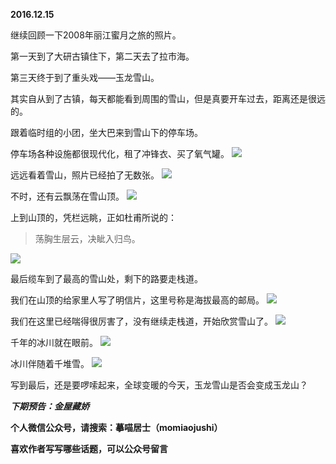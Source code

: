 
**2016.12.15**

继续回顾一下2008年丽江蜜月之旅的照片。

第一天到了大研古镇住下，第二天去了拉市海。

第三天终于到了重头戏——玉龙雪山。

其实自从到了古镇，每天都能看到周围的雪山，但是真要开车过去，距离还是很远的。

跟着临时组的小团，坐大巴来到雪山下的停车场。

停车场各种设施都很现代化，租了冲锋衣、买了氧气罐。
![](https://mmbiz.qlogo.cn/mmbiz_jpg/uDI3FLln00YRVOIVFpF0nX8eq94mTEsSicSdxHmgfHVsZJgCgYOzkaqq0ql1MgicH9yvHvBxUvBEWxx7XnfuH95A/0?wx_fmt=jpeg)


远远看着雪山，照片已经拍了无数张。
![](https://mmbiz.qlogo.cn/mmbiz_jpg/uDI3FLln00YRVOIVFpF0nX8eq94mTEsSQPZw8Stghj3lk1SFvK6Mk6IwHmfzNkUibM58DV1KLQMlexKmiaqoNPUA/0?wx_fmt=jpeg)


不时，还有云飘荡在雪山顶。
![](https://mmbiz.qlogo.cn/mmbiz_jpg/uDI3FLln00YRVOIVFpF0nX8eq94mTEsSTh0aA06TnVB9De7nFHH1BOGD6Uia3Kib4M2EicztJ1uTqujzTE5senunw/0?wx_fmt=jpeg)


上到山顶的，凭栏远眺，正如杜甫所说的：
>荡胸生层云，决眦入归鸟。


![](https://mmbiz.qlogo.cn/mmbiz_jpg/uDI3FLln00YRVOIVFpF0nX8eq94mTEsS2UXDmiaFLCiaZR4fQWdssAhzpZWnlBAjJ9ZPF9hxY7V6b92mgVnGWrCw/0?wx_fmt=jpeg)


最后缆车到了最高的雪山处，剩下的路要走栈道。

我们在山顶的给家里人写了明信片，这里号称是海拔最高的邮局。
![](https://mmbiz.qlogo.cn/mmbiz_jpg/uDI3FLln00YRVOIVFpF0nX8eq94mTEsSeKH5Bjk5D40SgCDWQY7dibAltYPsVIRBQKKPJpYeJuAEWqXxlYbarCw/0?wx_fmt=jpeg)


我们在这里已经喘得很厉害了，没有继续走栈道，开始欣赏雪山了。
![](https://mmbiz.qlogo.cn/mmbiz_jpg/uDI3FLln00YRVOIVFpF0nX8eq94mTEsSolXzfN5KOfNYmahCVeqEIIRw5fQDuBIdObs7OL6iap6aNRLQ4WSttOQ/0?wx_fmt=jpeg)


千年的冰川就在眼前。
![](https://mmbiz.qlogo.cn/mmbiz_jpg/uDI3FLln00YRVOIVFpF0nX8eq94mTEsSFU7hm6CXypjRCX8UFibZO14Llet694UT45pRFlUYlFqHH80ibaAXx2XA/0?wx_fmt=jpeg)


冰川伴随着千堆雪。
![](https://mmbiz.qlogo.cn/mmbiz_jpg/uDI3FLln00YRVOIVFpF0nX8eq94mTEsSwWCcq6LkhedVp6aeEH2f9B2Hic5y5LN28dmPbyD4rvVeia0CUvXoW0zA/0?wx_fmt=jpeg)


写到最后，还是要啰嗦起来，全球变暖的今天，玉龙雪山是否会变成玉龙山？


***下期预告：金屋藏娇***


**个人微信公众号，请搜索：摹喵居士（momiaojushi）**

**喜欢作者写写哪些话题，可以公众号留言**
